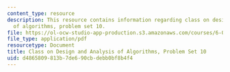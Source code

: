 ```yaml
---
content_type: resource
description: This resource contains information regarding class on design and analysis
  of algorithms, problem set 10.
file: https://ol-ocw-studio-app-production.s3.amazonaws.com/courses/6-046j-design-and-analysis-of-algorithms-spring-2015/d4865809813b7de690cbdebb0bf8b4f4_MIT6_046JS15_pset10.pdf
file_type: application/pdf
resourcetype: Document
title: Class on Design and Analysis of Algorithms, Problem Set 10
uid: d4865809-813b-7de6-90cb-debb0bf8b4f4
---
```

